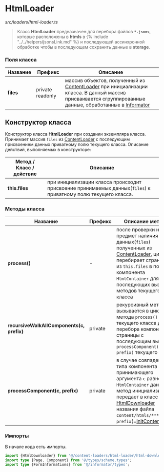 # HtmlLoader

_src/loaders/html-loader.ts_

> Класс **HtmlLoader** предназначен для перебора файлов **`*.jsons`**, которые расположены в **htmls** в {% include "../../helpers/jsonsLink.md" %} и последующей ассинхронной обработке чтобы в последующем сохранить данные в **storage**.

### Поля класса

| Название   | Префикс           | Описание                                                                                                                                                                                                        |
|------------|-------------------|-----------------------------------------------------------------------------------------------------------------------------------------------------------------------------------------------------------------|
| **files**  | private readonly  | массив объектов, полученный из [ContentLoader](../CONTENTLOADER.md) при инициализации класса. В данный массив присваивается сгруппированные данные, обработанные в [Informator](../../informator/INFORMATOR.md) |

## Конструктор класса

Конструктор класса **HtmlLoader** при создании экземпляра класса. Принимает массив `files` из [ContentLoader](../CONTENTLOADER.md) с последующим присвоением данных приватному полю текущего класса. Описание действий, выполняемых в конструкторе:

| Метод / Класс / действие | Описание                                                                                                      |
|--------------------------|---------------------------------------------------------------------------------------------------------------|
| **this.files**           | при инициализации класса происходит присвоение принимаемых данных(`files`) к приватному полю текущего класса. |

### Методы класса

| Название                                  | Префикс | Описание метода                                                                                                                                                                                                                                                           |
|-------------------------------------------|---------|---------------------------------------------------------------------------------------------------------------------------------------------------------------------------------------------------------------------------------------------------------------------------|
| **process()**                             | -       | после проверки на предмет наличия данных(`files`) полученных из [ContentLoader](../CONTENTLOADER.md), циклами перебирает страницы из `this.files` в поисках компонента `HtmlContainer` для последующих вызовов методов текущего класса                                    |
| **recursiveWalkAllComponents(c, prefix)** | private | рекурсивный метод вызывается в цикле метода `process()` текущего класса для перебора компонентов страницы с последующим вызовом `processComponent(c, prefix)` текущего класса                                                                                             |
| **processComponent(c, prefix)**           | private | в случае совпадения типа компонента из принимающего аргумента `c` равное `HtmlContainer` данный метод инициализирует и передает в класс [HtmlDownloader](./HTMLDOWNLOADER.md) названия файла `content/htmls/***.json` и `prefix`(=[initContentPath](../PARAMSWORKER.md))) |

### Импорты

В начале кода есть импорты.

```ts
import {HtmlDownloader} from '@/content-loaders/html-loader/html-downloader';
import type {Page, Component} from '@/types/scheme.types';
import type {FormInformations} from '@/informator/types';
```